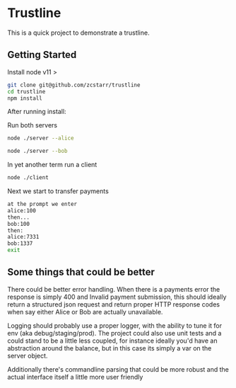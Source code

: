 # Trustline 


This is a quick project to demonstrate a trustline.  

## Getting Started
Install node v11 > 
```sh
git clone git@github.com/zcstarr/trustline
cd trustline
npm install
```

After running install:

Run both servers 
```sh
node ./server --alice
```

```sh
node ./server --bob
```
In yet another term run a client

```sh
node ./client
```
Next we start to transfer payments 
```sh
at the prompt we enter
alice:100
then...
bob:100
then:
alice:7331
bob:1337
exit
```

## Some things that could be better 
There could be better error handling. When there is a payments error the response is simply 400 and Invalid payment submission, this should ideally return a structured json request and return proper HTTP response codes when say either Alice or Bob are actually unavailable.

Logging should probably use a proper logger, with the ability to tune it for env (aka debug/staging/prod). The project could also use unit tests and a could stand to be a little less coupled, for instance ideally you'd have an abstraction around the balance, but in this case its simply a var on the server object. 

Additionally there's commandline parsing that could be more robust and the actual interface itself a little more user friendly
